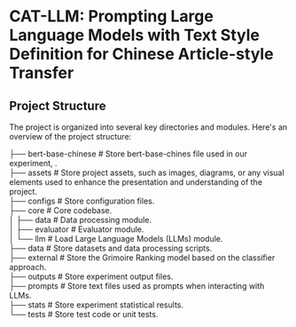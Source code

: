 CAT-LLM: Prompting Large Language Models with Text Style Definition for Chinese Article-style Transfer
====
Project Structure<br>
----
The project is organized into several key directories and modules. Here's an overview of the project structure:<br>

├── bert-base-chinese      # Store bert-base-chines file used in our experiment, .<br>
├── assets        # Store project assets, such as images, diagrams, or any visual elements used to enhance the presentation and understanding of the project.<br>
├── configs       # Store configuration files.<br>
├── core          # Core codebase.<br>
│   ├── data      # Data processing module.<br>
│   ├── evaluator # Evaluator module.<br>
│   └── llm       # Load Large Language Models (LLMs) module.<br>
├── data          # Store datasets and data processing scripts.<br>
├── external      # Store the Grimoire Ranking model based on the classifier approach.<br>
├── outputs       # Store experiment output files.<br>
├── prompts       # Store text files used as prompts when interacting with LLMs.<br>
├── stats         # Store experiment statistical results.<br>
└── tests         # Store test code or unit tests.<br>
